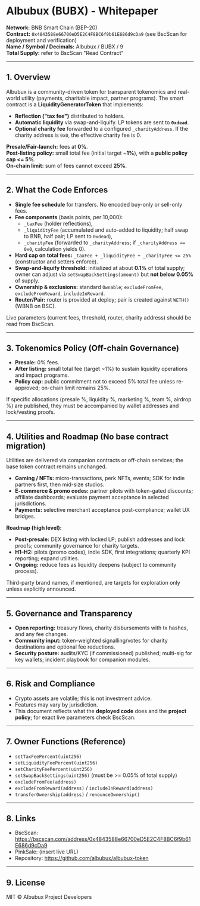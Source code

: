 # Albubux (BUBX) - Whitepaper

**Network:** BNB Smart Chain (BEP-20)  
**Contract:** `0x4843588e66700eD5E2C4F8BC6f9b61E686d9cDa9` (see BscScan for deployment and verification)  
**Name / Symbol / Decimals:** Albubux / BUBX / 9  
**Total Supply:** refer to BscScan "Read Contract"

---

## 1. Overview

Albubux is a community-driven token for transparent tokenomics and real-world utility (payments, charitable impact, partner programs). The smart contract is a **LiquidityGeneratorToken** that implements:
- **Reflection ("tax fee")** distributed to holders.
- **Automatic liquidity** via swap-and-liquify. LP tokens are sent to **`0xdead`**.
- **Optional charity fee** forwarded to a configured `_charityAddress`. If the charity address is `0x0`, the effective charity fee is 0.

**Presale/Fair-launch:** fees at **0%**.  
**Post-listing policy:** small total fee (initial target ~**1%**), with a **public policy cap <= 5%**.  
**On-chain limit:** sum of fees cannot exceed **25%**.

---

## 2. What the Code Enforces

- **Single fee schedule** for transfers. No encoded buy-only or sell-only fees.
- **Fee components** (basis points, per 10,000):
  - `_taxFee` (holder reflections),
  - `_liquidityFee` (accumulated and auto-added to liquidity; half swap to BNB, half pair; LP sent to `0xdead`),
  - `_charityFee` (forwarded to `_charityAddress`; if `_charityAddress == 0x0`, calculation yields 0).
- **Hard cap on total fees:** `_taxFee + _liquidityFee + _charityFee <= 25%` (constructor and setters enforce).
- **Swap-and-liquify threshold:** initialized at about **0.1%** of total supply; owner can adjust via `setSwapBackSettings(amount)` but **not below 0.05%** of supply.
- **Ownership & exclusions:** standard `Ownable`; `excludeFromFee`, `excludeFromReward`, `includeInReward`.
- **Router/Pair:** router is provided at deploy; pair is created against `WETH()` (WBNB on BSC).

Live parameters (current fees, threshold, router, charity address) should be read from BscScan.

---

## 3. Tokenomics Policy (Off-chain Governance)

- **Presale:** 0% fees.  
- **After listing:** small total fee (target ~1%) to sustain liquidity operations and impact programs.  
- **Policy cap:** public commitment not to exceed 5% total fee unless re-approved; on-chain limit remains 25%.

If specific allocations (presale %, liquidity %, marketing %, team %, airdrop %) are published, they must be accompanied by wallet addresses and lock/vesting proofs.

---

## 4. Utilities and Roadmap (No base contract migration)

Utilities are delivered via companion contracts or off-chain services; the base token contract remains unchanged.

- **Gaming / NFTs:** micro-transactions, perk NFTs, events; SDK for indie partners first, then mid-size studios.  
- **E-commerce & promo codes:** partner pilots with token-gated discounts; affiliate dashboards; evaluate payment acceptance in selected jurisdictions.  
- **Payments:** selective merchant acceptance post-compliance; wallet UX bridges.

**Roadmap (high level):**
- **Post-presale:** DEX listing with locked LP; publish addresses and lock proofs; community governance for charity targets.  
- **H1–H2:** pilots (promo codes), indie SDK, first integrations; quarterly KPI reporting; expand utilities.  
- **Ongoing:** reduce fees as liquidity deepens (subject to community process).

Third-party brand names, if mentioned, are targets for exploration only unless explicitly announced.

---

## 5. Governance and Transparency

- **Open reporting:** treasury flows, charity disbursements with tx hashes, and any fee changes.  
- **Community input:** token-weighted signalling/votes for charity destinations and optional fee reductions.  
- **Security posture:** audits/KYC (if commissioned) published; multi-sig for key wallets; incident playbook for companion modules.

---

## 6. Risk and Compliance

- Crypto assets are volatile; this is not investment advice.  
- Features may vary by jurisdiction.  
- This document reflects what the **deployed code** does and the **project policy**; for exact live parameters check BscScan.

---

## 7. Owner Functions (Reference)

- `setTaxFeePercent(uint256)`  
- `setLiquidityFeePercent(uint256)`  
- `setCharityFeePercent(uint256)`  
- `setSwapBackSettings(uint256)` (must be >= 0.05% of total supply)  
- `excludeFromFee(address)`  
- `excludeFromReward(address)` / `includeInReward(address)`  
- `transferOwnership(address)` / `renounceOwnership()`

---

## 8. Links

- BscScan: https://bscscan.com/address/0x4843588e66700eD5E2C4F8BC6f9b61E686d9cDa9  
- PinkSale: (insert live URL)  
- Repository: https://github.com/albubux/albubux-token

---

## 9. License

MIT © Albubux Project Developers
